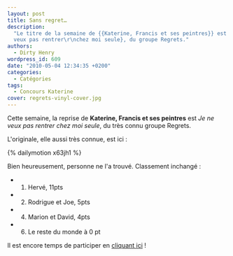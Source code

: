 ```yaml
---
layout: post
title: Sans regret…
description:
  "Le titre de la semaine de {{Katerine, Francis et ses peintres}} est {Je ne
  veux pas rentrer\r\nchez moi seule}, du groupe Regrets."
authors:
  - Dirty Henry
wordpress_id: 609
date: "2010-05-04 12:34:35 +0200"
categories:
  - Catégories
tags:
  - Concours Katerine
cover: regrets-vinyl-cover.jpg
---
```


Cette semaine, la reprise de **Katerine, Francis et ses peintres** est _Je ne
veux pas rentrer chez moi seule_, du très connu groupe Regrets.

L'originale, elle aussi très connue, est ici :

{% dailymotion x63jh1 %}

Bien heureusement, personne ne l'a trouvé. Classement inchangé :

- 1. Hervé, 11pts
- 2. Rodrigue et Joe, 5pts
- 4. Marion et David, 4pts
- 6. Le reste du monde à 0 pt

Il est encore temps de participer en [cliquant ici](569) !

